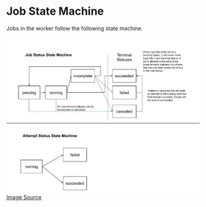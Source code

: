 # Job State Machine

Jobs in the worker follow the following state machine.

![3.048-Kilometer view](../.gitbook/assets/job-state-machine.jpg)
[Image Source](https://docs.google.com/drawings/d/1oMahOg1T8cssxiimV8u4lChbQP5D-wVrSjdMSgxdjiQ/edit?usp=sharing)
